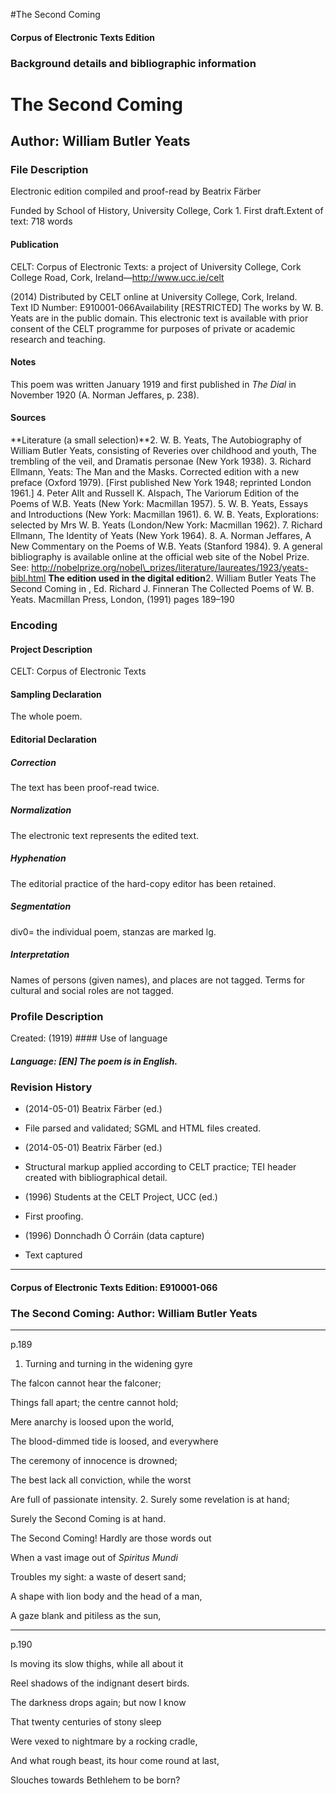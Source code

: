 

#The Second Coming


<!-- // 
 function footNote(link) {
 openpopup = window.open(link,"openpopup","width=512,height=128,left=256,top=256,resizable=no,scrollbars=1,menubar=1,statusbar=0,toolbar=0");
}
// -->



#### Corpus of Electronic Texts Edition


### Background details and bibliographic information


The Second Coming
=================


Author: William Butler Yeats
----------------------------


### File Description

Electronic edition compiled and proof-read by Beatrix Färber

Funded by School of History, University College, Cork 1. First draft.Extent of text: 
718 words
#### Publication


CELT: Corpus of Electronic Texts: a project of University College, Cork  
College Road, Cork, Ireland—http://www.ucc.ie/celt

 (2014) Distributed by CELT online at University College, Cork, Ireland.  
Text ID Number: E910001-066Availability [RESTRICTED] 
The works by W. B. Yeats are in the public domain. This electronic text is available with prior consent of the CELT programme for purposes of private or academic research and teaching.


#### Notes

This poem was written January 1919 and first published in *The Dial* in November 1920 (A. Norman Jeffares, p. 238).

#### Sources


**Literature (a small selection)**2. W. B. Yeats, The Autobiography of William Butler Yeats, consisting of Reveries over childhood and youth, The trembling of the veil, and Dramatis personae (New York 1938).
3. Richard Ellmann, Yeats: The Man and the Masks. Corrected edition with a new preface (Oxford 1979). [First published New York 1948; reprinted London 1961.]
4. Peter Allt and Russell K. Alspach, The Variorum Edition of the Poems of W.B. Yeats (New York: Macmillan 1957).
5. W. B. Yeats, Essays and Introductions (New York: Macmillan 1961).
6. W. B. Yeats, Explorations: selected by Mrs W. B. Yeats (London/New York: Macmillan 1962).
7. Richard Ellmann, The Identity of Yeats (New York 1964).
8. A. Norman Jeffares, A New Commentary on the Poems of W.B. Yeats (Stanford 1984).
9. A general bibliography is available online at the official web site of the Nobel Prize. See: http://nobelprize.org/nobel\_prizes/literature/laureates/1923/yeats-bibl.html
**The edition used in the digital edition**2. William Butler Yeats The Second Coming in , Ed. Richard J. Finneran The Collected Poems of W. B. Yeats. Macmillan Press, London, (1991) pages 189–190

### Encoding


#### Project Description


CELT: Corpus of Electronic Texts


#### Sampling Declaration


The whole poem.


#### Editorial Declaration


##### Correction


The text has been proof-read twice.


##### Normalization


The electronic text represents the edited text.


##### Hyphenation


The editorial practice of the hard-copy editor has been retained.


##### Segmentation


div0= the individual poem, stanzas are marked lg.


##### Interpretation


Names of persons (given names), and places are not tagged. Terms for cultural and social roles are not tagged.


### Profile Description


Created: 
 (1919) #### Use of language


##### Language: [EN] The poem is in English.


### Revision History


* (2014-05-01) Beatrix Färber (ed.)

* File parsed and validated; SGML and HTML files created.
* (2014-05-01) Beatrix Färber (ed.)

* Structural markup applied according to CELT practice; TEI header created with bibliographical detail.
* (1996) Students at the CELT Project, UCC (ed.)

* First proofing.
* (1996) Donnchadh Ó Corráin (data capture)

* Text captured




---


#### Corpus of Electronic Texts Edition: E910001-066


### The Second Coming: Author: William Butler Yeats




---

p.189


1. Turning and turning in the widening gyre 
  
The falcon cannot hear the falconer; 
  
Things fall apart; the centre cannot hold; 
  
Mere anarchy is loosed upon the world, 
  
The blood-dimmed tide is loosed, and everywhere 
  
The ceremony of innocence is drowned; 
  
The best lack all conviction, while the worst 
  
Are full of passionate intensity.
2. Surely some revelation is at hand; 
  
Surely the Second Coming is at hand. 
  
The Second Coming! Hardly are those words out 
  
When a vast image out of *Spiritus Mundi*
  
Troubles my sight: a waste of desert sand; 
  
A shape with lion body and the head of a man, 
  
A gaze blank and pitiless as the sun, 


---

p.190


Is moving its slow thighs, while all about it 
  
Reel shadows of the indignant desert birds. 
  
The darkness drops again; but now I know 
  
That twenty centuries of stony sleep 
  
Were vexed to nightmare by a rocking cradle, 
  
And what rough beast, its hour come round at last, 
  
Slouches towards Bethlehem to be born?










